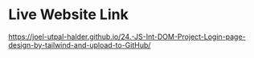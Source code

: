 # Live Website Link
https://joel-utpal-halder.github.io/24.-JS-Int-DOM-Project-Login-page-design-by-tailwind-and-upload-to-GitHub/
